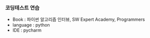 ### 코딩테스트 연습
- Book      : 파이썬 알고리즘 인터뷰, SW Expert Academy, Programmers
- language  : python
- IDE       : pycharm

